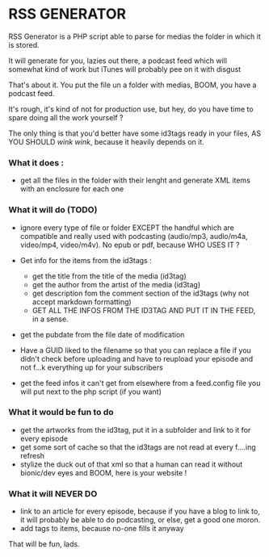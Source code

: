 # RSS GENERATOR

RSS Generator is a PHP script able to parse for medias the folder in which it is stored.

It will generate for you, lazies out there, a podcast feed which will somewhat kind of work but iTunes will probably pee on it with disgust

That's about it.
You put the file un a folder with medias, BOOM, you have a podcast feed.

It's rough, it's kind of not for production use, but hey, do you have time to spare doing all the work yourself ?

The only thing is that you'd better have some id3tags ready in your files, AS YOU SHOULD *wink wink*, because it heavily depends on it.

### What it does :
- get all the files in the folder with their lenght and generate XML items with an enclosure for each one

### What it will do (TODO)
- ignore every type of file or folder EXCEPT the handful which are compatible and really used with podcasting (audio/mp3, audio/m4a, video/mp4, video/m4v). No epub or pdf, because WHO USES IT ?

- Get info for the items from the id3tags :
   - get the title from the title of the media (id3tag)
   - get the author from the artist of the media (id3tag)
   - get description fom the comment section of the id3tags (why not accept markdown formatting)
   - GET ALL THE INFOS FROM THE ID3TAG AND PUT IT IN THE FEED, in a sense.

- get the pubdate from the file date of modification
- Have a GUID liked to the filename so that you can replace a file if you didn't check before uploading and have to reupload your episode and not f...k everything up for your subscribers 
- get the feed infos it can't get from elsewhere from a feed.config file you will put next to the php script (if you want)

### What it would be fun to do
- get the artworks from the id3tag, put it in a subfolder and link to it for every episode
- get some sort of cache so that the id3tags are not read at every f....ing refresh
- stylize the duck out of that xml so that a human can read it without bionic/dev eyes and BOOM, here is your website !

### What it will NEVER DO
- link to an article for every episode, because if you have a blog to link to, it will probably be able to do podcasting, or else, get a good one moron.
- add tags to items, because no-one fills it anyway


That will be fun, lads.
